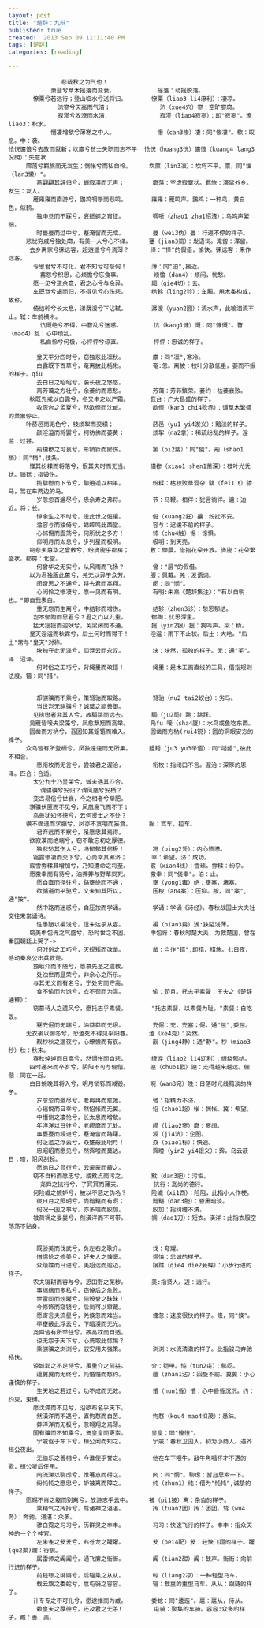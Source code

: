 ```yaml
---
layout: post
title: "楚辞：九辩"
published: true
created:  2013 Sep 09 11:11:40 PM
tags: [楚辞]
categories: [reading]

---
```



                   悲哉秋之为气也！             
                萧瑟兮草木摇落而变衰。            摇落：动摇脱落。
           憭栗兮若远行；登山临水兮送将归。       憭栗（liao3 li4潦利）：凄凉。
                  泬寥兮天高而气清；              泬（xue4穴）寥：空旷寥廓。
                  寂漻兮收潦而水清，              寂漻（liao4寂寥）：即"寂寥"。潦liao3：积水。
                憯凄增欷兮薄寒之中人。            憯（can3惨）凄：同"惨凄"。欷：叹息。中：袭。
    怆怳懭悢兮去故而就新；坎廪兮贫士失职而志不平  怆怳（huang3恍）懭悢（kuang4 lang3况朗）：失意状
         廓落兮羁旅而无友生；惆怅兮而私自怜。     坎廪（lin3凛）：坎坷不平。廪，同"壈（lan3懒）"。
            燕翩翩其辞归兮，蝉寂漠而无声；        廓落：空虚寂寞状。羁旅：滞留外乡。友生：友人。
           雁雍雍而南游兮，鵾鸡啁哳而悲鸣。       雍雍：雁鸣声。鵾鸡：一种鸟，黄白色，似鹤。
            独申旦而不寐兮，哀蟋蟀之宵征。        啁哳（zhao1 zha1招渣）：鸟鸣声繁细。
            时亹亹而过中兮，蹇淹留而无成。        亹（wei3伪）亹：行进不停的样子。
         悲忧穷戚兮独处廓，有美一人兮心不绎。     蹇（jian3简）：发语词。淹留：滞留。
          去乡离家兮徕远客，超逍遥兮今焉薄？      绎："怿"的假借，愉快。徕远客：来作远客。
           专思君兮不可化，君不知兮可奈何！       薄：同"迫",接近。
             蓄怨兮积思，心烦憺兮忘食事。         烦憺（dan4）：烦闷，忧愁。
           愿一见兮道余意，君之心兮与余异。       朅（qie4切）：去。
           车既驾兮朅而归，不得见兮心伤悲。       结軨（ling2铃）：车厢。用木条构成，故称。
           倚结軨兮长太息，涕潺湲兮下沾轼。       潺湲（yuan2圆）：流水声，此喻泪流不止。轼：车前横木。
             忼慨绝兮不得，中瞀乱兮迷惑。         忼（kang1慷）慨：同"慷慨"。瞀（mao4）乱：心中烦乱。
             私自怜兮何极，心怦怦兮谅直。         怦怦：忠诚的样子。

            皇天平分四时兮，窃独悲此凛秋。        廪：同"凛",寒冷。
            白露既下百草兮，奄离披此梧楸。        奄:忽。离披：枝叶分散低垂，萎而不振的样子。qiu
            去白日之昭昭兮，袭长夜之悠悠。        
            离芳蔼之方壮兮，余萎约而悲愁。        芳蔼：芳菲繁荣。萎约：枯萎衰败。
          秋既先戒以白露兮，冬又申之以严霜。      恢台：广大昌盛的样子。
            收恢台之孟夏兮，然欿傺而沈臧。        欿傺（kan3 chi4砍赤）：谓草木繁盛的景象停止。
         叶菸邑而无色兮，枝烦挐而交横；           菸邑（yu1 yi4淤义）：黯淡的样子。
            颜淫溢而将罢兮，柯彷佛而萎黄；        烦挐（na2拿）：稀疏纷乱的样子。淫滥：过甚。
            萷櫹槮之可哀兮，形销铄而瘀伤。        罢（pi2疲）：同"疲"。萷（shao1梢）：同"梢",枝条。
          惟其纷糅而将落兮，恨其失时而无当。      櫹槮（xiao1 shen1萧深）：枝叶光秃状。销铄：指毁伤。
            揽騑辔而下节兮，聊逍遥以相羊。        纷糅：枯枝败草混杂 騑（fei1飞）骖马，驾在车两边的马。
            岁忽忽百遒尽兮，恐余寿之弗将。        节：马鞭。相佯：犹言徜徉。遒：迫近。将：长。
            悼余生之不时兮，逢此世之俇攘。        俇（kuang2狂）攘：纷扰不安。
            澹容与而独倚兮，蟋蟀鸣此西堂。        容与：迟缓不前的样子。
            心怵惕而震荡兮，何所忧之多方！        怵（chu4触）惕：惊惧。
            仰明月而太息兮，步列星而极明。        极明：到天亮。
          窃悲夫蕙华之曾敷兮，纷旖旎乎都房；      敷：伸展，借指花朵开放。旖旎：花朵繁盛状。都房：北堂。
            何曾华之无实兮，从风雨而飞扬？        曾："层"的假借。
          以为君独服此蕙兮，羌无以异于众芳。      服：佩戴。羌：发语词。
            闵奇思之不通兮，将去君而高翔。        闵：同"悯"。
            心闵怜之惨凄兮，愿一见而有明。        有明:朱熹《楚辞集注》："有以自明也。"即自我表白。
            重无怨而生离兮，中结轸而增伤。        结轸（zhen3诊）：愁思郁结。
           岂不郁陶而思君兮？君之门以九重。       郁陶：忧思深重。
           猛犬狺狺而迎吠兮，关梁闭而不通。       狺（yin2银）狺：狗叫声。梁：桥。
          皇天淫溢而秋霖兮，后土何时而得干！      淫溢：雨下不止状。后土：大地。"后土"常与"皇天"对称。
            块独守此无泽兮，仰浮云而永叹。        块：块然，孤独的样子。无：通"芜"。泽：沼泽。
            何时俗之工巧兮，背绳墨而改错！        绳墨：是木工画直线的工具，借指规则法度。错：同"措"。
                                                  
                                                           
            却骐骥而不乘兮，策驽骀而取路。        驽骀（nu2 tai2奴台）：劣马。
            当世岂无骐骥兮？诚莫之能善御。        
           见执辔者非其人兮，故駶跳而远去。       駶（ju2局）跳：跳跃。
          凫雁皆唼夫梁藻兮，凤愈飘翔而高举。      凫fu 唼（sha4厦）：水鸟或鱼吃东西。
          圆凿而方枘兮，吾固知其鉏铻而难入。      圆凿而方枘(rui4锐)：圆的洞眼安方的榫子。
         众鸟皆有所登栖兮，凤独遑遑而无所集。     鉏鋙（ju3 yu3举语）：同"龃龉",彼此不相合。
            愿衔枚而无言兮，尝被君之渥洽，        衔枚：指闭口不言。渥洽：深厚的恩泽。匹合：合适。
           太公九十乃显荣兮，诚未遇其匹合。       
             谓骐骥兮安归？谓凤凰兮安栖？         
           变古易俗兮世衰，今之相者兮举肥。       
          骐骥伏匿而不见兮，凤凰高飞而不下；      
           鸟兽犹知怀德兮，云何贤士之不处？       
         骥不骤进而求服兮，凤亦不贪喂而妄食。     服：驾车，拉车。
            君弃远而不察兮，虽愿忠其焉得。        
          欲寂漠而绝端兮，窃不敢忘初之厚德。      
            独悲愁其伤人兮，冯郁郁其何极！        冯（ping2凭）：内心愤懑。
           霜露惨凄而交下兮，心尚幸其弗济；       幸：希望。济：成功。
          霰雪雰糅其增加兮，乃知遭命之将至。      霰（xian4线）：雪珠。雰糅：纷杂。
          愿徼幸而有待兮，泊莽莽与野草同死。      徼幸：同"侥幸"。泊：止。
            愿自直而径往兮，路壅绝而不通；        壅（yong1雍）绝：壅塞，堵塞。
            欲循道而平驱兮，又未知其所以，        压桉（an4案）：压抑。桉，同"案",通"按"。
            然中路而迷惑兮，自压按而学诵。        学诵：学诵《诗经》。春秋战国士大夫社交往来常诵诗。
            性愚陋以褊浅兮，信未达乎从容。        褊（bian3扁）浅:狭隘浅薄。
          窃美申包胥之气盛兮，恐时世之不固。      申包胥：春秋时楚大夫，为救楚国，曾在秦国朝廷上哭了->
            何时俗之工巧兮，灭规矩而改凿。        凿：当作"错",即措，措施。七日夜，感动秦哀公出兵救楚。
           独耿介而不随兮，愿慕先圣之遗教。       
            处浊世而显荣兮，非余心之所乐。        
           与其无义而有名兮，宁处穷而守高。       
            食不偷而为饱兮，衣不苟而为温。        偷：苟且。托志乎素餐：王夫之《楚辞通释》：
           窃慕诗人之遗风兮，愿托志乎素餐。       "托志素餐，以素餐为耻。"素餐：白吃饭。
            蹇充倔而无端兮，泊莽莽而无垠。        充倔：充，充塞；倔，通"屈",委屈。
         无衣裘以御冬兮，恐溘死不得见乎阳春。     溘（ke4克）：突然。
            靓杪秋之遥夜兮，心缭悷而有哀。        靓（jing4静）：通"静"。杪（miao3秒）秋：秋末。
           春秋逴逴而日高兮，然惆怅而自悲。       缭悷（liao2 li4辽利）：缠绕郁结。
          四时递来而卒岁兮，阴阳不可与俪偕。      逴（chuo1戳）逴：走得越来越远。俪偕：同在一起。
          白日蜿晚其将入兮，明月销铄而减毁。      晼（wan3宛）晚：日落时光线黯淡的样子。
            岁忽忽而遒尽兮，老冉冉而愈弛。        驰：指精力不济。
            心摇悦而日幸兮，然怊怅而无翼。        怊（chao1超）怅：惆怅。冀：希望。
            中憯恻之凄怆兮，长太息而增欷。        
            年洋洋以日往兮，老嵺廓而无处。        嵺（liao2寥）廓：寥阔。
            事亹亹而觊进兮，蹇淹留而踌躇。        觊（ji4济）：企图。
            何泛滥之浮云兮，猋壅蔽此明月！        猋（biao1标）：快速。
            忠昭昭而愿见兮，然霠噎而莫达。        霠曀（yin2 yi4银义）：霠，乌云蔽日；曀，阴风刮起。
            愿皓日之显行兮，云蒙蒙而蔽之。        
           窃不自料而愿忠兮，或黕点而污之。       黕（dan3胆）：污垢。
             尧舜之抗行兮，了冥冥而薄天。         抗行：高尚的德行。
           何险巇之嫉妒兮，被以不慈之伪名？       险巇（xi1西）：险阻，此指小人作梗。
            彼日月之照明兮，尚黯黮而有瑕；        黯黮（dan3胆）：昏黑暗淡。
            何况一国之事兮，亦多端而胶加。        胶加：指纠缠不清。
           被荷禂之晏晏兮，然潢洋而不可带。       裯（dao1刀）：短衣。潢洋：此指衣服空荡荡不贴身。
                                                  
                                                           
            既骄美而伐武兮，负左右之耿介。        伐：夸耀。
            憎愠怆之修美兮，好夫人之慷慨。        愠惀：忠诚的样子。
            众踥蹀而日进兮，美超远而逾迈。        踥蹀（qie4 die2妾蝶）：小步行进的样子。
           农夫辍耕而容与兮，恐田野之芜秽。       美:指贤人。迈：远行。
            事绵绵而多私兮，窃悼后之危败。        
            世雷同而炫曜兮，何毁誉之昧昧！        
            今修饰而窥镜兮，后尚可以窜藏。        
            愿寄言夫流星兮，羌倏忽而难当。        儵忽：速度很快的样子。儵，同"倏"。
            卒壅蔽此浮云兮，下暗漠而无光。        
           尧舜皆有所举任兮，故高枕而自适。       
            谅无怨于天下兮，心焉取此怵惕？        
            乘骐骥之浏浏兮，驭安用夫强策。        浏浏：水流清澈的样子。此指骏马奔驰畅快。
           谅城郭之不足恃兮，虽重介之何益。       介：铠甲。忳（tun2屯）：郁闷。
            邅翼翼而无终兮，忳惛惛而愁约。        邅（zhan1沾）：回旋不前。翼翼：小心谨慎的样子。
            生天地之若过兮，功不成而无效。        惛（hun1昏）惛：心中昏昏沉沉。约：约束，束缚。
           愿沈滞而不见兮，沿欲布名乎天下。       
            然潢洋而不遇兮，直怐愗而自苦。        怐愗（kou4 mao4扣茂）：愚昧。
            莽洋洋而无极兮，忽翱翔之焉薄。        
           国有骥而不知乘兮，焉皇皇而更索。       皇皇：同"惶惶"。
            宁戚讴于车下兮，桓公闻而知之。        宁戚：春秋卫国人，初为小商人。遇齐桓公夜出， 
            无伯乐之善相兮，今谁使乎誉之。        他在车下喂牛，敲牛角唱怀才不遇的歌，桓公听后任用。 
            罔流涕以聊虑兮，惟著意而得之。        罔：同"惘"。聊虑：暂且思索一下。
            纷忳忳之愿忠兮，妒被离而障之。        纯（zhun1）纯：借为"忳忳",诚挚的样子。
         愿赐不肖之躯而别离兮，放游志乎云中。     被（pi1披）离：杂沓的样子。
            乘精气之抟抟兮，骛诸神之湛湛。        抟（tuan2团）抟：团团。骛（wu4务）：奔驰。湛湛：众多。
            骖白霓之习习兮，历群灵之丰丰。        习习：快速飞行的样子。丰丰：指众天神的一个个神官。
            左朱雀之茇茇兮，右苍龙之躣躣。        茇（pei4配）茇：轻快飞翔的样子。躣(qu2渠)躣：行貌。
            属雷师之阗阗兮，通飞廉之衙衙。        阗（tian2甜）阗：鼓声。衙衙：向前行进的样子。
            前轻辌之锵锵兮，后辎乘之从从。        輬（liang2凉）：一种轻型马车。
            载云旗之委蛇兮，扈屯骑之容容。        辎：载重的重型马车。从从：跟随的样子。
           计专专之不可化兮，愿遂推而为臧。       委蛇：同"逶迤"。扈：扈从，侍从。
            赖皇天之厚德兮，还及君之无恙!         屯骑：聚集的车骑。容容:众多的样子。臧：善，美。


